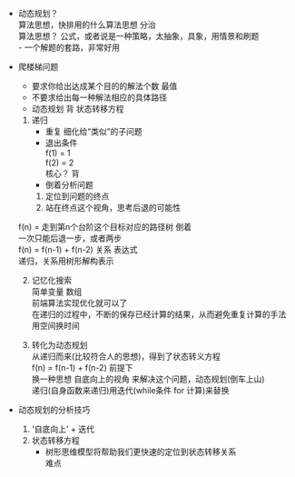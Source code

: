 <!--
 * @Description: 
 * @version: 
 * @Author: LuyunSheng
 * @Date: 2022-08-29 10:20:24
 * @LastEditTime: 2022-08-29 16:26:28
-->
- 动态规划？             
    算法思想，快排用的什么算法思想 分治                   
    算法思想？ 公式，或者说是一种策略，太抽象，具象，用情景和刷题                 
        - 一个解题的套路，非常好用                             

- 爬楼梯问题             
    - 要求你给出达成某个目的的解法个数 最值               
    - 不要求给出每一种解法相应的具体路径              
    - 动态规划 背 状态转移方程
    1. 递归            
        - 重复 细化给“类似”的子问题            
        - 退出条件            
            f(1) = 1         
            f(2) = 2            
    核心？ 背            
        - 倒着分析问题               
        1. 定位到问题的终点             
        2. 站在终点这个视角，思考后退的可能性             
        
    f(n) = 走到第n个台阶这个目标对应的路径树 倒着              
    一次只能后退一步，或者两步           
    f(n) = f(n-1) + f(n-2) 关系 表达式              
    递归，关系用树形解构表示               
    
    2. 记忆化搜索            
        简单变量 数组          
        前端算法实现优化就可以了             
        在递归的过程中，不断的保存已经计算的结果，从而避免重复计算的手法               
        用空间换时间                
        
    3. 转化为动态规划                 
        从递归而来(比较符合人的思想)，得到了状态转义方程                
        f(n) = f(n-1) + f(n-2) 前提下           
        换一种思想 自底向上的视角 来解决这个问题，动态规划(倒车上山)               
        递归(自身函数来递归)用迭代(while条件 for 计算)来替换             

- 动态规划的分析技巧              
    1. '自底向上' + 迭代            
    2. 状态转移方程             
        - 树形思维模型将帮助我们更快速的定位到状态转移关系                            
        难点